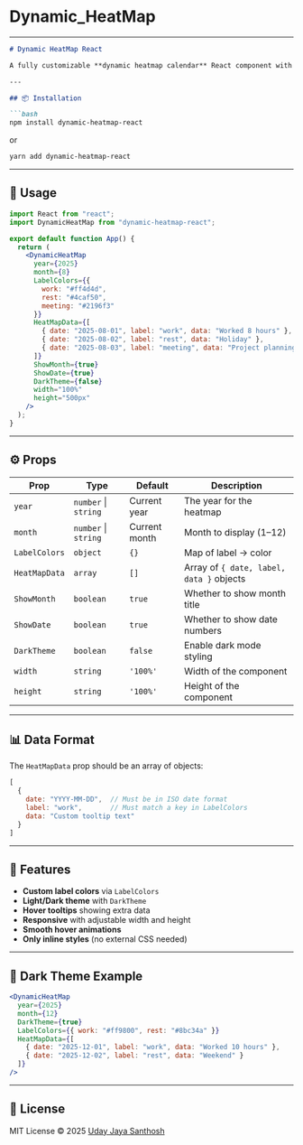 # Dynamic_HeatMap


---

````md
# Dynamic HeatMap React

A fully customizable **dynamic heatmap calendar** React component with light and dark themes, label-based color mapping, and tooltip data display.

---

## 📦 Installation

```bash
npm install dynamic-heatmap-react
````

or

```bash
yarn add dynamic-heatmap-react
```

---

## 🚀 Usage

```jsx
import React from "react";
import DynamicHeatMap from "dynamic-heatmap-react";

export default function App() {
  return (
    <DynamicHeatMap
      year={2025}
      month={8}
      LabelColors={{
        work: "#ff4d4d",
        rest: "#4caf50",
        meeting: "#2196f3"
      }}
      HeatMapData={[
        { date: "2025-08-01", label: "work", data: "Worked 8 hours" },
        { date: "2025-08-02", label: "rest", data: "Holiday" },
        { date: "2025-08-03", label: "meeting", data: "Project planning" }
      ]}
      ShowMonth={true}
      ShowDate={true}
      DarkTheme={false}
      width="100%"
      height="500px"
    />
  );
}
```

---

## ⚙️ Props

| Prop          | Type                 | Default       | Description                              |
| ------------- | -------------------- | ------------- | ---------------------------------------- |
| `year`        | `number` \| `string` | Current year  | The year for the heatmap                 |
| `month`       | `number` \| `string` | Current month | Month to display (1–12)                  |
| `LabelColors` | `object`             | `{}`          | Map of label → color                     |
| `HeatMapData` | `array`              | `[]`          | Array of `{ date, label, data }` objects |
| `ShowMonth`   | `boolean`            | `true`        | Whether to show month title              |
| `ShowDate`    | `boolean`            | `true`        | Whether to show date numbers             |
| `DarkTheme`   | `boolean`            | `false`       | Enable dark mode styling                 |
| `width`       | `string`             | `'100%'`      | Width of the component                   |
| `height`      | `string`             | `'100%'`      | Height of the component                  |

---

## 📊 Data Format

The `HeatMapData` prop should be an array of objects:

```js
[
  {
    date: "YYYY-MM-DD",  // Must be in ISO date format
    label: "work",       // Must match a key in LabelColors
    data: "Custom tooltip text"
  }
]
```

---

## 🎨 Features

* **Custom label colors** via `LabelColors`
* **Light/Dark theme** with `DarkTheme`
* **Hover tooltips** showing extra data
* **Responsive** with adjustable width and height
* **Smooth hover animations**
* **Only inline styles** (no external CSS needed)

---

## 🖤 Dark Theme Example

```jsx
<DynamicHeatMap
  year={2025}
  month={12}
  DarkTheme={true}
  LabelColors={{ work: "#ff9800", rest: "#8bc34a" }}
  HeatMapData={[
    { date: "2025-12-01", label: "work", data: "Worked 10 hours" },
    { date: "2025-12-02", label: "rest", data: "Weekend" }
  ]}
/>
```

---

## 📜 License

MIT License © 2025 [Uday Jaya Santhosh](https://github.com/udayjayasanthosh)
